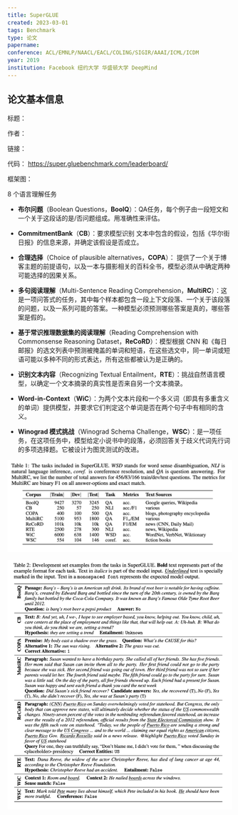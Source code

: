 ```yaml
---
title: SuperGLUE
created: 2023-03-01
tags: Benchmark
type: 论文
papername: 
conference: ACL/EMNLP/NAACL/EACL/COLING/SIGIR/AAAI/ICML/ICDM
year: 2019
institution: Facebook 纽约大学 华盛顿大学 DeepMind
---
```


## 论文基本信息

标题：

作者：

链接：

代码： https://super.gluebenchmark.com/leaderboard/

框架图：


8 个语言理解任务

-   **布尔问题**（Boolean Questions，**BoolQ**）：QA任务，每个例子由一段短文和一个关于这段话的是/否问题组成。用准确性来评估。
    
-   **CommitmentBank**（**CB**）：要求模型识别 文本中包含的假设，包括《华尔街日报》的信息来源，并确定该假设是否成立。
    
-   **合理选择**（Choice of plausible alternatives，**COPA**）： 提供了一个关于博客主题的前提语句，以及一本与摄影相关的百科全书，模型必须从中确定两种可能选择的因果关系。
    
-   **多句阅读理解**（Multi-Sentence Reading Comprehension，**MultiRC**）：这是一项问答式的任务，其中每个样本都包含一段上下文段落、一个关于该段落的问题，以及一系列可能的答案。一种模型必须预测哪些答案是真的，哪些答案是假的。
    
-   **基于常识推理数据集的阅读理解**（Reading Comprehension with Commonsense Reasoning Dataset，**ReCoRD**）：模型根据 CNN 和《每日邮报》的选文列表中预测被掩盖的单词和短语，在这些选文中，同一单词或短语可能以多种不同的形式表达，所有这些都被认为是正确的。
    
-   **识别文本内容**（Recognizing Textual Entailment，**RTE**）：挑战自然语言模型，以确定一个文本摘录的真实性是否来自另一个文本摘录。

-   **Word-in-Context**（**WiC**）：为两个文本片段和一个多义词（即具有多重含义的单词）提供模型，并要求它们判定这个单词是否在两个句子中有相同的含义。
    
-   **Winograd 模式挑战**（Winograd Schema Challenge，**WSC**）：是一项任务，在这项任务中，模型给定小说书中的段落，必须回答关于歧义代词先行词的多项选择题。它被设计为图灵测试的改进。

![](img/Pasted%20image%2020230301180747.png)

![](img/Pasted%20image%2020230301180809.png)

